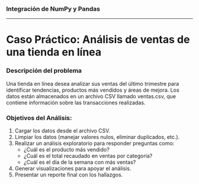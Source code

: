 ### Integración de NumPy y Pandas
<hr>

# Caso Práctico: Análisis de ventas de una tienda en línea

### Descripción del problema

Una tienda en línea desea analizar sus ventas del último trimestre para identificar tendencias, productos más vendidos y áreas de mejora. Los datos están almacenados en un archivo CSV llamado ventas.csv, que contiene información sobre las transacciones realizadas.

### Objetivos del Análisis:

1. Cargar los datos desde el archivo CSV.
2. Limpiar los datos (manejar valores nulos, eliminar duplicados, etc.).
3. Realizar un análisis exploratorio para responder preguntas como:
   - ¿Cuál es el producto más vendido?
   - ¿Cuál es el total recaudado en ventas por categoría?
   - ¿Cuál es el día de la semana con más ventas?
4. Generar visualizaciones para apoyar el análisis.
5. Presentar un reporte final con los hallazgos.
